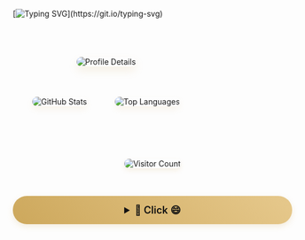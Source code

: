 [![Typing SVG](https://readme-typing-svg.herokuapp.com?color=%2336BCF7&center=true&vCenter=true&width=900&lines=Hi+there+👋,+I+am+Yuhao+Wang.;+Welcome+to+My+Github!;+I'm+interested+in+Multi-modal+learning!;+Feel+free+to+ask+me+any+questions!)](https://git.io/typing-svg)


<table style="width: 100%; border-collapse: separate; border-spacing: 20px; margin: 30px 0;">
  <tr>
    <td colspan="2" style="text-align: center; padding: 20px;">
      <img src="https://github-profile-summary-cards.vercel.app/api/cards/profile-details?username=924973292&theme=dark" 
           alt="Profile Details" 
           style="border-radius: 25px; box-shadow: 0 8px 16px rgba(205,168,92,0.15); width: 100%; max-width: 600px;"/>
    </td>
  </tr>
  <tr>
    <td style="text-align: center; vertical-align: top; padding: 15px;">
      <img src="https://github-readme-stats.vercel.app/api?username=924973292&show_icons=true&theme=dark&hide_title=true&bg_color=121212&text_color=CDA85C" 
           alt="GitHub Stats" 
           style="border-radius: 18px; box-shadow: 0 6px 12px rgba(205,168,92,0.1); width: 100%; max-width: 300px;"/>
    </td>
    <td style="text-align: center; vertical-align: top; padding: 15px;">
      <img src="https://github-readme-stats.vercel.app/api/top-langs/?username=924973292&layout=compact&theme=dark&bg_color=121212&text_color=CDA85C" 
           alt="Top Languages" 
           style="border-radius: 18px; box-shadow: 0 6px 12px rgba(205,168,92,0.1); width: 100%; max-width: 300px;"/>
    </td>
  </tr>
</table>

<div align="center">
  <img src="https://komarev.com/ghpvc/?username=924973292&style=flat-square&color=CDA85C" 
       alt="Visitor Count" 
       style="margin: 30px 0; box-shadow: 0 4px 8px rgba(205,168,92,0.15); border-radius: 15px;"/>
</div>

<!-- Golden surprise section -->
<div align="center">
  <details>
    <summary style="background: linear-gradient(45deg, #CDA85C 0%, #E5C78A 50%, #CDA85C 100%);
                   background-size: 200% auto;
                   color: #121212;
                   padding: 15px 30px;
                   border-radius: 25px;
                   cursor: pointer;
                   font-size: 18px;
                   font-weight: 600;
                   transition: 0.5s;
                   box-shadow: 0 4px 12px rgba(205,168,92,0.2);
                   margin: 20px 0;">
      🚀 Click 😄
    </summary>
    <div style="margin-top: 25px;">
      <div style="background: #1A1A1A; border-radius: 20px; padding: 25px; box-shadow: 0 8px 20px rgba(205,168,92,0.15);">
        <img src="https://github.com/924973292/924973292/blob/master/cat.gif" 
             alt="Coding Cat" 
             style="border-radius: 15px; 
                    box-shadow: 0 6px 12px rgba(205,168,92,0.15);
                    border: 2px solid rgba(205,168,92,0.2);
                    width: 350px;"/>
      </div>
    </div>
  </details>
</div>

